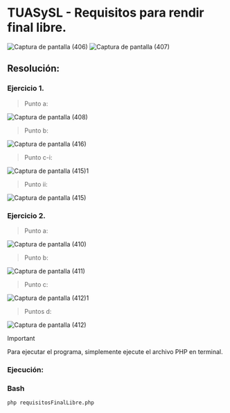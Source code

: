 # TUASySL - Requisitos para rendir final libre.

![Captura de pantalla (406)](https://github.com/rociocarvajal/RequisitosFinalLibre/assets/136781946/6efa41c0-159f-48be-bd8d-bf90a24a2dac)
![Captura de pantalla (407)](https://github.com/rociocarvajal/RequisitosFinalLibre/assets/136781946/b7793905-9457-48c6-8e7a-e2fcc790ee46)

## Resolución:

### Ejercicio 1.

> Punto a:


![Captura de pantalla (408)](https://github.com/rociocarvajal/RequisitosFinalLibre/assets/136781946/567429e2-9ff1-4f51-98cc-4bab51a9e66c)

> Punto b:

![Captura de pantalla (416)](https://github.com/rociocarvajal/RequisitosFinalLibre/assets/136781946/c30b0fe4-e802-4b80-960b-d3d132daafdd)

> Punto c-i:

![Captura de pantalla (415)1](https://github.com/rociocarvajal/RequisitosFinalLibre/assets/136781946/adc4af2f-bdbd-4183-8050-4b4a4bf4098c)

> Punto ii:

![Captura de pantalla (415)](https://github.com/rociocarvajal/RequisitosFinalLibre/assets/136781946/c2bf051d-19ca-412a-9942-4f77ef429058)

### Ejercicio 2.

> Punto a:

![Captura de pantalla (410)](https://github.com/rociocarvajal/RequisitosFinalLibre/assets/136781946/77bd4073-41b0-48c0-a298-92a8c91a69aa)

> Punto b:

![Captura de pantalla (411)](https://github.com/rociocarvajal/RequisitosFinalLibre/assets/136781946/9d66903c-c9ad-449b-b2c2-cd0c54a8baaa)

> Punto c:

![Captura de pantalla (412)1](https://github.com/rociocarvajal/RequisitosFinalLibre/assets/136781946/e601ed13-0a68-4745-8f14-3c6772857e37)

> Puntos d:

![Captura de pantalla (412)](https://github.com/rociocarvajal/RequisitosFinalLibre/assets/136781946/2e4e48e8-13c5-4421-84f6-ef5dd6ecbe65)

> [!IMPORTANT]
> Para ejecutar el programa, simplemente ejecute el archivo PHP en terminal.

### Ejecución:

### Bash

```
php requisitosFinalLibre.php
```
